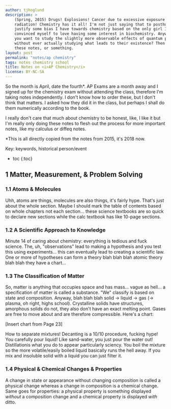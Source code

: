 ```yaml
---
author: tjhoglund
description: >
    (Spring, 2015) Drugs! Explosions! Cancer due to excessive exposure to
    radiation! Chemistry has it all! I'm not just saying that to posthumously
    justify some bias I have towards chemistry based on the only girl I ever
    convinced myself to love having some interest in biochemistry. Anyway, if
    you want to study the slightly more observable effects of quantum physics
    without ever actually studying what leads to their existence? Then read
    these notes, or something.
layout: post
permalink: "notes/ap chemistry"
tags: notes chemistry school
title: Notes on <i>AP Chemistry</i>
license: BY-NC-SA
---
```


So the month is April, date the fourth*. AP Exams are a month away and I signed
up for the chemistry exam without attending the class, therefore I'm taking
notes independently. I don't know how to order these, but I don't think that
matters. I asked how they did it in the class, but perhaps I shall do them
numerically according to the book.

I really don't care that much about chemistry to be honest, like, I like it but
I'm really only doing these notes to flesh out the process for more important
notes, like my calculus or diffeq notes.

\*This is all directly copied from the notes from 2015, it's 2018 now.

Key: <kw>keywords</kw>, <hist>historical person/event</hist>

* toc
{:toc}

## 1 Matter, Measurement, & Problem Solving

### 1.1 Atoms & Molecules

Uhh, <kw>atoms</kw> are things, <kw>molecules</kw> are also things, it's fairly
hype. That's just about the whole section. Maybe I should mark the table of
contents based on whole chapters not each section&hellip; these science
textbooks are so quick to declare new sections while the calc textbook has like
10-page sections.

### 1.2 A Scientific Approach to Knowledge

Minute 14 of caring about chemistry: everything is tedious and fuck science.
The, uh, "observations" lead to making a <kw>hypothesis</kw> and you test this
using <kw>experiments</kw>&hellip; this can eventually lead to creating
a <kw>scientific law</kw>. One or more of hypotheses can form a <kw>theory</kw>
blah blah blah <kw>atomic theory</kw> blah blah they have a chart&hellip;

### 1.3 The Classification of Matter

So, <kw>matter</kw> is anything that occupies space and has mass&hellip; vague
as hell&hellip; a specification of matter is called a <kw>substance</kw>. "We"
classify is based on <kw>state</kw> and <kw>composition</kw>. Anyway, blah blah
blah <kw>solid &rarr; liquid &rarr; gas</kw> (&rarr; plasma, oh right, highs
school). <kw>Crystalline solids</kw> have structures, <kw>amorphous solids</kw>
do not, they also don't have an exact melting point. Gases are free to move
about and are therefore compressible. Here's a chart:

[Insert chart from Page 23]

How to separate mixtures! <kw>Decanting</kw> is a 10/10 procedure, fucking hype!
You carefully pour liquid! Like sand-water, you just pour the water
out! <kw>Distillation</kw>is what you do to appear particularly sciency. You
boil the mixture so the more volatile/easily boiled liquid basically runs the
hell away. If you mix and insoluble solid with a liquid you can
just <kw>filter</kw> it.

### 1.4 Physical & Chemical Changes & Properties

A change in state or appearance without changing composition is called
a <kw>physical change</kw> whereas a change in composition is a <kw>chemical
change</kw>. Same goes for properties: a <kw>physical property</kw> is something
displayed *without* a composition change and a <kw>chemical property</kw> is
displayed *with* ditto.
